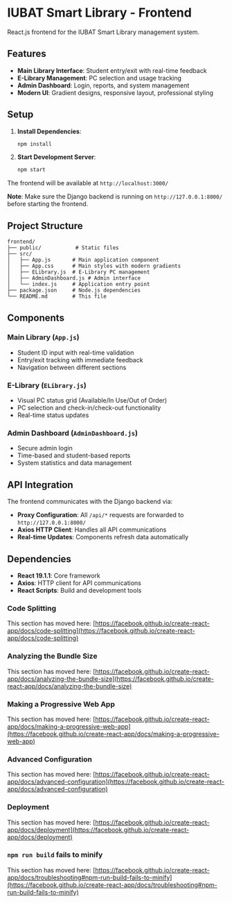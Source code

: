 # IUBAT Smart Library - Frontend

React.js frontend for the IUBAT Smart Library management system.

## Features

- **Main Library Interface**: Student entry/exit with real-time feedback
- **E-Library Management**: PC selection and usage tracking
- **Admin Dashboard**: Login, reports, and system management
- **Modern UI**: Gradient designs, responsive layout, professional styling

## Setup

1. **Install Dependencies**:
   ```bash
   npm install
   ```

2. **Start Development Server**:
   ```bash
   npm start
   ```

The frontend will be available at `http://localhost:3000/`

**Note**: Make sure the Django backend is running on `http://127.0.0.1:8000/` before starting the frontend.

## Project Structure

```
frontend/
├── public/           # Static files
├── src/
│   ├── App.js       # Main application component
│   ├── App.css      # Main styles with modern gradients
│   ├── ELibrary.js  # E-Library PC management
│   ├── AdminDashboard.js # Admin interface
│   └── index.js     # Application entry point
├── package.json     # Node.js dependencies
└── README.md        # This file
```

## Components

### Main Library (`App.js`)
- Student ID input with real-time validation
- Entry/exit tracking with immediate feedback
- Navigation between different sections

### E-Library (`ELibrary.js`)
- Visual PC status grid (Available/In Use/Out of Order)
- PC selection and check-in/check-out functionality
- Real-time status updates

### Admin Dashboard (`AdminDashboard.js`)
- Secure admin login
- Time-based and student-based reports
- System statistics and data management

## API Integration

The frontend communicates with the Django backend via:
- **Proxy Configuration**: All `/api/*` requests are forwarded to `http://127.0.0.1:8000/`
- **Axios HTTP Client**: Handles all API communications
- **Real-time Updates**: Components refresh data automatically

## Dependencies

- **React 19.1.1**: Core framework
- **Axios**: HTTP client for API communications
- **React Scripts**: Build and development tools

### Code Splitting

This section has moved here: [https://facebook.github.io/create-react-app/docs/code-splitting](https://facebook.github.io/create-react-app/docs/code-splitting)

### Analyzing the Bundle Size

This section has moved here: [https://facebook.github.io/create-react-app/docs/analyzing-the-bundle-size](https://facebook.github.io/create-react-app/docs/analyzing-the-bundle-size)

### Making a Progressive Web App

This section has moved here: [https://facebook.github.io/create-react-app/docs/making-a-progressive-web-app](https://facebook.github.io/create-react-app/docs/making-a-progressive-web-app)

### Advanced Configuration

This section has moved here: [https://facebook.github.io/create-react-app/docs/advanced-configuration](https://facebook.github.io/create-react-app/docs/advanced-configuration)

### Deployment

This section has moved here: [https://facebook.github.io/create-react-app/docs/deployment](https://facebook.github.io/create-react-app/docs/deployment)

### `npm run build` fails to minify

This section has moved here: [https://facebook.github.io/create-react-app/docs/troubleshooting#npm-run-build-fails-to-minify](https://facebook.github.io/create-react-app/docs/troubleshooting#npm-run-build-fails-to-minify)

